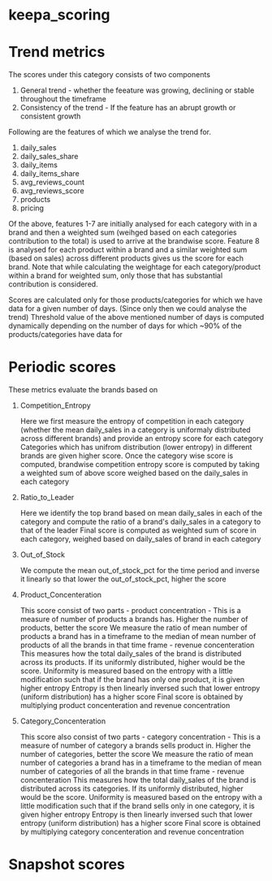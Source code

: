 # keepa_scoring

Trend metrics
==================================
The scores under this category consists of two components
1. General trend - whether the feeature was growing, declining or stable throughout the timeframe
2. Consistency of the trend - If the feature has an abrupt growth or consistent growth
	

Following are the features of which we analyse the trend for.
1. daily_sales
2. daily_sales_share
3. daily_items
4. daily_items_share
5. avg_reviews_count
6. avg_reviews_score
7. products
8. pricing

Of the above, features 1-7 are initially analysed for each category with in a brand and then a weighted sum (weihged based on each categories contribution to the total) is used to arrive at the brandwise score.
Feature 8 is analysed for each product within a brand and a similar weighted sum (based on sales) across different products gives us the score for each brand.
Note that while calculating the weightage for each category/product within a brand for weighted sum, only those that has substantial contribution is considered.

Scores are calculated only for those products/categories for which we have data for a given number of days. (Since only then we could analyse the trend)
Threshold value of the above mentioned number of days is computed dynamically depending on the number of days for which ~90% of the products/categories have data for

Periodic scores
==================================
These metrics evaluate the brands based on
1. Competition_Entropy

	Here we first measure the entropy of competition in each category (whether the mean daily_sales in a category is uniformaly distributed across different brands) and provide an entropy score for each category
	Categories which has unifrom distribution (lower entropy) in different brands are given higher score.
	Once the category wise score is computed, brandwise competition entropy score is computed by taking a weighted sum of above score weighed based on the daily_sales in each category

2. Ratio_to_Leader

	Here we identify the top brand based on mean daily_sales in each of the category and compute the ratio of a brand's daily_sales in a category to that of the leader
	Final score is computed as weighted sum of score in each category, weighed based on daily_sales of brand in each category

3. Out_of_Stock

	We compute the mean out_of_stock_pct for the time period and inverse it linearly so that lower the out_of_stock_pct, higher the score
	
4. Product_Concenteration

	This score consist of two parts
		- product concentration - 
			This is a measure of number of products a brands has. Higher the number of products, better the score
			We measure the ratio of mean number of products a brand has in a timeframe to the median of mean number of products of all the brands in that time frame
		- revenue concenteration
			This measures how the total daily_sales of the brand is distributed across its products. If its uniformly distributed, higher would be the score.
			Uniformity is measured based on the entropy with a little modification such that if the brand has only one product, it is given higher entropy
			Entropy is then linearly inversed such that lower entropy (uniform distribution) has a higher score 
	Final score is obtained by multiplying product concenteration and revenue concentration

5. Category_Concenteration

	This score also consist of two parts
		- category concentration - 
			This is a measure of number of category a brands sells product in. Higher the number of categories, better the score
			We measure the ratio of mean number of categories a brand has in a timeframe to the median of mean number of categories of all the brands in that time frame
		- revenue concenteration
			This measures how the total daily_sales of the brand is distributed across its categories. If its uniformly distributed, higher would be the score.
			Uniformity is measured based on the entropy with a little modification such that if the brand sells only in one category, it is given higher entropy
			Entropy is then linearly inversed such that lower entropy (uniform distribution) has a higher score 
	Final score is obtained by multiplying category concenteration and revenue concentration

Snapshot scores
==================================
